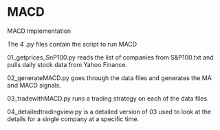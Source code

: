 MACD
====

MACD Implementation

The 4 .py files contain the script to run MACD

01_getprices_SnP100.py reads the list of companies from S&P100.txt and pulls daily stock data from Yahoo Finance.

02_generateMACD.py goes through the data files and generates the MA and MACD signals.

03_tradewithMACD.py runs a trading strategy on each of the data files.

04_detailedtradingview.py is a detailed version of 03 used to look at the details for a single company at a specific time.
